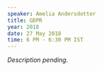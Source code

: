 ```yaml
---
speaker: Amelia Andersdotter
title: GDPR
year: 2018
date: 27 May 2018
time: 6 PM - 6:30 PM IST
---
```

_Description pending_.
